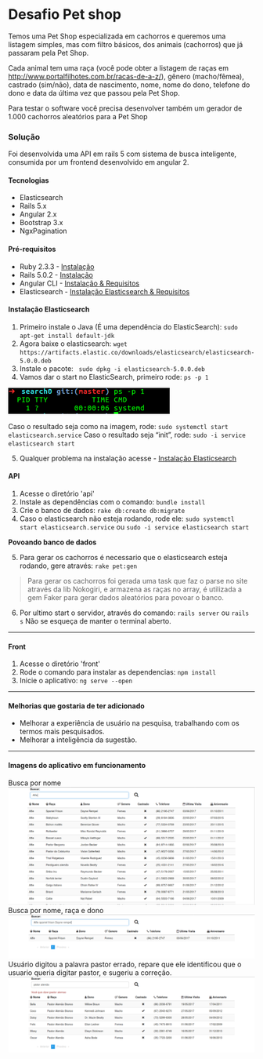 # Desafio Pet shop


Temos uma Pet Shop especializada em cachorros e queremos uma listagem simples, mas com filtro básicos, dos animais (cachorros) que já passaram pela Pet Shop.
	
Cada animal tem uma raça (você pode obter a listagem de raças em http://www.portalfilhotes.com.br/racas-de-a-z/), gênero (macho/fêmea), castrado (sim/não), data de nascimento, nome, nome do dono, telefone do dono e data da última vez que passou pela Pet Shop.

Para testar o software você precisa desenvolver também um gerador de 1.000 cachorros aleatórios para a Pet Shop

### Solução
 
Foi desenvolvida uma API em rails 5 com sistema de busca inteligente, consumida por um frontend desenvolvido em angular 2.

#### Tecnologias
* Elasticsearch
* Rails 5.x
* Angular 2.x
* Bootstrap 3.x
* NgxPagination

#### Pré-requisitos
- Ruby 2.3.3 - [Instalação](https://gorails.com/setup/ubuntu/14.04#ruby)
- Rails 5.0.2 - [Instalação](https://gorails.com/setup/ubuntu/14.04#rails)
- Angular CLI - [Instalação & Requisitos](https://github.com/angular/angular-cli#installation)
- Elasticsearch - [Instalação Elasticsearch & Requisitos](https://www.elastic.co/guide/en/elasticsearch/reference/current/install-elasticsearch.html)

#### Instalação Elasticsearch
1. Primeiro instale o Java (É uma dependência do ElasticSearch): ``` sudo apt-get install default-jdk ```
2. Agora baixe o elasticsearch: ``` wget https://artifacts.elastic.co/downloads/elasticsearch/elasticsearch-5.0.0.deb ```
3. Instale o pacote: ``` sudo dpkg -i elasticsearch-5.0.0.deb```
4. Vamos dar o start no ElasticSearch, primeiro rode: ```ps -p 1```
   
![alt text](https://github.com/flaviolpgjr/desafio_petshop/blob/master/images/img4.png)

  Caso o resultado seja como na imagem, rode: ```sudo systemctl start elasticsearch.service```
  Caso o resultado seja “init”, rode: ```sudo -i service elasticsearch start```

5. Qualquer problema na instalação acesse - [Instalação Elasticsearch](https://www.elastic.co/guide/en/elasticsearch/reference/current/install-elasticsearch.html)

#### API
1. Acesse o diretório 'api'
2. Instale as dependências com o comando: ```bundle install ```
3. Crie o banco de dados: ``` rake db:create db:migrate ```
4. Caso o elasticsearch não esteja rodando, rode ele: ```sudo systemctl start elasticsearch.service``` ou ```sudo -i service elasticsearch start```

<b> Povoando banco de dados </b>

5. Para gerar os cachorros é necessario que o elasticsearch esteja rodando, gere através: ``` rake pet:gen ```

> Para gerar os cachorros foi gerada uma task que faz o parse no site através da lib Nokogiri, e armazena as raças no array, é utilizada a gem Faker para gerar
>dados aleatórios para povoar o banco.

6. Por ultimo start o servidor, através do comando: ``` rails server ``` ou ``` rails s ```
Não se esqueça de manter o terminal aberto.

----------

#### Front 
1. Acesse o diretório 'front'
2. Rode o comando para instalar as dependencias: ``` npm install ``` 
3. Inicie o aplicativo: ``` ng serve --open ```

----------
#### Melhorias que gostaria de ter adicionado
- Melhorar a experiência de usuário na pesquisa, trabalhando com os termos mais pesquisados.
- Melhorar a inteligência da sugestão. 

----------
#### Imagens do aplicativo em funcionamento
Busca por nome
![alt text](https://github.com/flaviolpgjr/desafio_petshop/blob/master/images/img1.png)
Busca por nome, raça e dono
![alt text](https://github.com/flaviolpgjr/desafio_petshop/blob/master/images/img3.png)
Usuário digitou a palavra pastor errado, repare que ele identificou que o usuario queria digitar pastor, e sugeriu a correção.
![alt text](https://github.com/flaviolpgjr/desafio_petshop/blob/master/images/img2.png)

